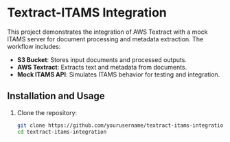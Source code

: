 # Textract-ITAMS Integration

This project demonstrates the integration of AWS Textract with a mock ITAMS server for document processing and metadata extraction. The workflow includes:
- **S3 Bucket**: Stores input documents and processed outputs.
- **AWS Textract**: Extracts text and metadata from documents.
- **Mock ITAMS API**: Simulates ITAMS behavior for testing and integration.

## Installation and Usage
1. Clone the repository:
   ```bash
   git clone https://github.com/yourusername/textract-itams-integration.git
   cd textract-itams-integration
